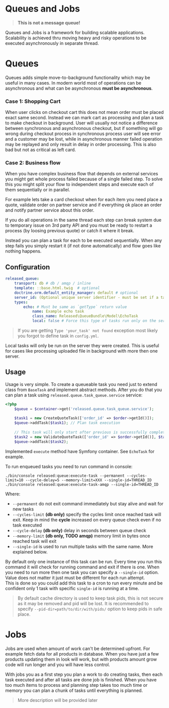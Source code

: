 # Queues and Jobs

> **This is not a message queue!**

Queues and Jobs is a framework for building scalable applications. Scalability is achieved thru moving heavy and risky operations to be executed 
asynchronously in separate thread.

# Queues

Queues adds simple move-to-background functionality which may be useful in many cases. In modern world most of operations can be asynchronous and what 
can be asynchronous **must be asynchronous**.

### Case 1: Shopping Cart

When user clicks on checkout cart this does not mean order must be placed exact same second. 
Instead we can mark cart as processing and plan a task to make checkout in background. User will usually not notice a difference between synchronous 
and asynchronous checkout, but if something will go wrong during checkout process in synchronous process user will see error and a customer may be lost,
while in asynchronous manner failed operation may be replayed and only result in delay in order processing. This is also bad but not as critical as 
left card.  

### Case 2: Business flow

When you have complex business flow that depends on external services you might get whole process failed because of a single failed step. To solve 
this you might split your flow to independent steps and execute each of them sequentially or in parallel.

For example lets take a card checkout when for each item you need place a quote, validate order on partner service and if everything ok place an order 
and notify partner service about this order.

If you do all operations in the same thread each step can break system due to temporary issue on 3rd party API and you must be ready to restart a 
process (by loosing previous quote) or catch it where it break. 
  
Instead you can plan a task for each to be executed sequentially. When any step fails you simply restart it (if not done automatically) and 
flow goes like nothing happens.

## Configuration

```yaml
released_queue:
    transport: db # db / amqp / inline
    template: ::base.html.twig  # optional  
    doctrine.orm.default_entity_manager: default # optional
    server_id: (Optional unique server identifier - must be set if a task with `local` exist)
    types:
        echo: # Must be same as `getType` return value
            name: Example echo task
            class_name: Released\QueueBundle\Model\EchoTask
            local: false # Force this type of tasks run only on the server it was created on
```

> If you are getting `Type 'your_task' not found` exception most likely you forgot to define task in `config.yml`.  

Local tasks will only be run on the server they were created. This is useful for cases like processing uploaded file in background with more then one server. 

## Usage

Usage is very simple. To create a queueable task you need just to extend class from `BaseTask` and implement abstract methods. After you do that you can plan a task 
using `released.queue.task_queue.service` service: 

```php
<?php
    $queue = $container->get('released.queue.task_queue.service');
    
    $task1 = new CreateQuoteTask(['order_id' => $order->getId()]);
    $queue->addTask($task1); // Plan task execution 
    
    // This task will only start after previous is successfully completed
    $task2 = new ValidateQuoteTask(['order_id' => $order->getId()], $task1);
    $queue->addTask($task2);
```
        
Implemented `execute` method have Symfony container. See `EchoTask` for example.  

To run enqueued tasks you need to run command in console:

```console
./bin/console released:queue:execute-task --permanent --cycles-limit=10 --cycle-delay=5 --memory-limit=XXX --single-id=THREAD_ID
./bin/console released:queue:execute-task-amqp --single-id=THREAD_ID
```

Where:
- `--permanent` do not exit command immediately but stay alive and wait for new tasks
- `--cycles-limit` **(db only)** specify the cycles limit once reached task will exit. Keep in mind the **cycle** increased on every queue check 
even if no task executed
- `--cycle-delay` **(db only)** delay in seconds between queue check
- `--memory-limit` **(db only, TODO amqp)** memory limit in bytes once reached task will exit
- `--single-id` is used to run multiple tasks with the same name. More explained below.

By default only one instance of this task can be run. Every time you run this command it will check for running command and exit if there is one.
When you need to run more then one task you can specify a `--single-id` option. Value does not matter it just must be different for each run attempt.  
This is done so you could add this task to a cron to run every minute and be confident only 1 task with specific `single-id` is running at a time. 

> By default cache directory is used to keep task pids, this is not secure as it may be removed and pid will be lost. It is recommended to specify 
`--pid-dir=path/to/dir/with/pids/` option to keep pids in safe place. 

# Jobs 

Jobs are used when amount of work can't be determined upfront. For example fetch data for all products in database. When you have just a few products 
updating them in look will work, but with products amount grow code will run longer and you will have less control.

With jobs you as a first step you plan a work to do creating tasks, then each task executed and after all tasks are done job is finished. 
When you have too much items to process and planning step takes too much time or memory you can plan a chunk of tasks until everything is planned. 

> More description will be provided later  